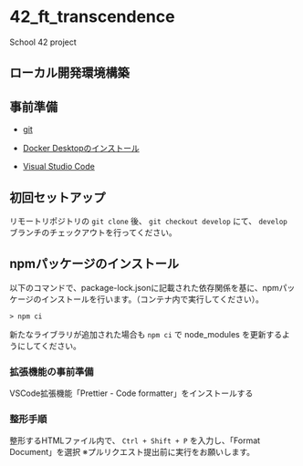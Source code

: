 # 42_ft_transcendence
School 42 project

## ローカル開発環境構築

## 事前準備

* [git](https://git-scm.com/downloads)
 
* [Docker Desktopのインストール](https://learn.microsoft.com/ja-jp/windows/wsl/tutorials/wsl-containers#install-docker-desktop)

* [Visual Studio Code](https://code.visualstudio.com/download)
 
## 初回セットアップ

リモートリポジトリの `git clone` 後、 `git checkout develop` にて、 `develop` ブランチのチェックアウトを行ってください。

## npmパッケージのインストール

以下のコマンドで、package-lock.jsonに記載された依存関係を基に、npmパッケージのインストールを行います。（コンテナ内で実行してください）。

```
> npm ci
```

新たなライブラリが追加された場合も `npm ci` で node_modules を更新するようにしてください。

### 拡張機能の事前準備

VSCode拡張機能「Prettier - Code formatter」をインストールする

### 整形手順

整形するHTMLファイル内で、 `Ctrl + Shift + P` を入力し、「Format Document」を選択
※プルリクエスト提出前に実行をお願いします。
